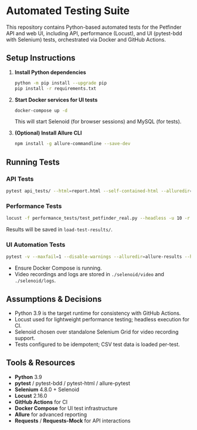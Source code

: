 # Automated Testing Suite

This repository contains Python-based automated tests for the Petfinder API and web UI, including API, performance (Locust), and UI (pytest-bdd with Selenium) tests, orchestrated via Docker and GitHub Actions.

## Setup Instructions


1. **Install Python dependencies**
   ```bash
   python -m pip install --upgrade pip
   pip install -r requirements.txt
   ```


2. **Start Docker services for UI tests**
   ```bash
   docker-compose up -d
   ```
   This will start Selenoid (for browser sessions) and MySQL (for tests).

3. **(Optional) Install Allure CLI**  
   ```bash
   npm install -g allure-commandline --save-dev
   ```

## Running Tests

### API Tests
```bash
pytest api_tests/ --html=report.html --self-contained-html --alluredir=allure-results
```

### Performance Tests
```bash
locust -f performance_tests/test_petfinder_real.py --headless -u 10 -r 2 -t 3m --host https://api.petfinder.com
```
Results will be saved in `load-test-results/`.

### UI Automation Tests
```bash
pytest -v --maxfail=1 --disable-warnings --alluredir=allure-results --html=report.html -n auto
```
- Ensure Docker Compose is running.
- Video recordings and logs are stored in `./selenoid/video` and `./selenoid/logs`.

## 

## Assumptions & Decisions

- Python 3.9 is the target runtime for consistency with GitHub Actions.
- Locust used for lightweight performance testing; headless execution for CI.
- Selenoid chosen over standalone Selenium Grid for video recording support.
- Tests configured to be idempotent; CSV test data is loaded per-test.

## Tools & Resources

- **Python** 3.9
- **pytest** / pytest-bdd / pytest-html / allure-pytest
- **Selenium** 4.8.0 + Selenoid
- **Locust** 2.16.0
- **GitHub Actions** for CI
- **Docker Compose** for UI test infrastructure
- **Allure** for advanced reporting
- **Requests** / **Requests-Mock** for API interactions

